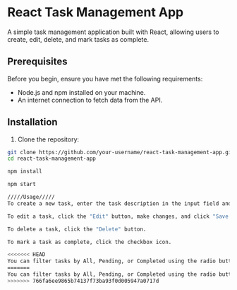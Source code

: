 
# React Task Management App

A simple task management application built with React, allowing users to create, edit, delete, and mark tasks as complete.

## Prerequisites

Before you begin, ensure you have met the following requirements:

- Node.js and npm installed on your machine.
- An internet connection to fetch data from the API.

## Installation

1. Clone the repository:

```bash
git clone https://github.com/your-username/react-task-management-app.git
cd react-task-management-app

npm install

npm start

/////Usage/////
To create a new task, enter the task description in the input field and click "Add Task."

To edit a task, click the "Edit" button, make changes, and click "Save."

To delete a task, click the "Delete" button.

To mark a task as complete, click the checkbox icon.

<<<<<<< HEAD
You can filter tasks by All, Pending, or Completed using the radio buttons.
=======
You can filter tasks by All, Pending, or Completed using the radio buttons.
>>>>>>> 766fa6ee9865b74137f73ba93f0d005947a0717d

